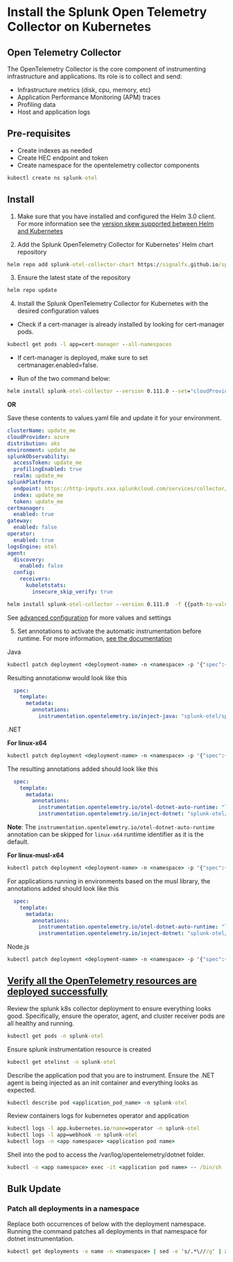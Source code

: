# Install the Splunk Open Telemetry Collector on Kubernetes

## Open Telemetry Collector

The OpenTelemetry Collector is the core component of instrumenting infrastructure and applications. Its role is to
collect and send:

* Infrastructure metrics (disk, cpu, memory, etc)
* Application Performance Monitoring (APM) traces
* Profiling data
* Host and application logs


## Pre-requisites

- Create indexes as needed
- Create HEC endpoint and token
- Create namespace for the opentelemetry collector components

```cmd
kubectl create ns splunk-otel
```


## Install
1. Make sure that you have installed and configured the Helm 3.0 client. For more information see the [version skew supported between Helm and Kubernetes](https://helm.sh/docs/topics/version_skew/)

2. Add the Splunk OpenTelemetry Collector for Kubernetes' Helm chart repository

```cmd
helm repo add splunk-otel-collector-chart https://signalfx.github.io/splunk-otel-collector-chart
```

3. Ensure the latest state of the repository

```cmd
helm repo update
```

4. Install the Splunk OpenTelemetry Collector for Kubernetes with the desired configuration values

- Check if a cert-manager is already installed by looking for cert-manager pods.
```cmd
kubectl get pods -l app=cert-manager --all-namespaces
```

- If cert-manager is deployed, make sure to set certmanager.enabled=false.

- Run of the two command below:

```cmd
helm install splunk-otel-collector --version 0.111.0 --set="cloudProvider=azure,distribution=aks,splunkObservability.accessToken=$ACCESS_TOKEN,clusterName=my-kube-cluster,splunkObservability.realm=us0,gateway.enabled=false,splunkPlatform.endpoint=https://http-inputs.myorg.splunkcloud.com/services/collector,splunkPlatform.token=$HEC_TOKEN,splunkObservability.profilingEnabled=true,environment=production,operator.enabled=true,certmanager.enabled=true,agent.discovery.enabled=false" splunk-otel-collector-chart/splunk-otel-collector
```
**OR**

Save these contents to values.yaml file and update it for your environment.

```yaml
clusterName: update_me
cloudProvider: azure
distribution: aks
environment: update_me
splunkObservability:
  accessToken: update_me
  profilingEnabled: true
  realm: update_me
splunkPlatform:
  endpoint: https://http-inputs.xxx.splunkcloud.com/services/collector/event
  index: update_me
  token: update_me
certmanager:
  enabled: true
gateway:
  enabled: false
operator:
  enabled: true
logsEngine: otel
agent:
  discovery:
    enabled: false
  config:
    receivers:
      kubeletstats:
        insecure_skip_verify: true

```

```cmd
helm install splunk-otel-collector --version 0.111.0  -f {{path-to-values.yaml}} splunk-otel-collector-chart/splunk-otel-collector --namespace splunk-otel
```

See [advanced configuration](https://github.com/signalfx/splunk-otel-collector-chart/blob/main/docs/advanced-configuration.md) for more values and settings


5. Set annotations to activate the automatic instrumentation before runtime. For more information, [see the documentation](https://docs.splunk.com/observability/en/gdi/opentelemetry/automatic-discovery/k8s/k8s-backend.html#set-annotations-to-instrument-applications)


Java
```cmd
kubectl patch deployment <deployment-name> -n <namespace> -p '{"spec":{"template":{"metadata":{"annotations":{"instrumentation.opentelemetry.io/inject-java":"splunk-otel/splunk-otel-collector"}}}}}'
```
Resulting annotationw would look like this

```yaml
  spec:
    template:
      metadata:
        annotations:
          instrumentation.opentelemetry.io/inject-java: "splunk-otel/splunk-otel-collector"
```


.NET 

**For linux-x64**
```cmd
kubectl patch deployment <deployment-name> -n <namespace> -p '{"spec":{"template":{"metadata":{"annotations":{"instrumentation.opentelemetry.io/inject-dotnet":"splunk-otel/splunk-otel-collector","instrumentation.opentelemetry.io/otel-dotnet-auto-runtime":"linux-x64"}}}}}'
```

The resulting annotations added should look like this

```yaml
  spec:
    template:
      metadata:
        annotations:
          instrumentation.opentelemetry.io/otel-dotnet-auto-runtime: "linux-x64"
          instrumentation.opentelemetry.io/inject-dotnet: "splunk-otel/splunk-otel-collector"
```

**Note**: The `instrumentation.opentelemetry.io/otel-dotnet-auto-runtime` annotation can be skipped for `linux-x64` runtime identifier as it is the default.


**For linux-musl-x64**

```cmd
kubectl patch deployment <deployment-name> -n <namespace> -p '{"spec":{"template":{"metadata":{"annotations":{"instrumentation.opentelemetry.io/inject-dotnet":"splunk-otel/splunk-otel-collector","instrumentation.opentelemetry.io/otel-dotnet-auto-runtime":"linux-musl-x64"}}}}}'
```


For applications running in environments based on the musl library, the annotations added should look like this

```yaml
  spec:
    template:
      metadata:
        annotations:
          instrumentation.opentelemetry.io/otel-dotnet-auto-runtime: "linux-musl-x64"
          instrumentation.opentelemetry.io/inject-dotnet: "splunk-otel/splunk-otel-collector"
```


Node.js
```cmd
kubectl patch deployment <deployment-name> -n <namespace> -p '{"spec":{"template":{"metadata":{"annotations":{"instrumentation.opentelemetry.io/inject-nodejs":"splunk-otel/splunk-otel-collector"}}}}}'
```


## [Verify all the OpenTelemetry resources are deployed successfully](https://docs.splunk.com/observability/en/gdi/opentelemetry/automatic-discovery/k8s/k8s-backend.html#verify-all-the-opentelemetry-resources-are-deployed-successfully)

Review the splunk k8s collector deployment to ensure everything looks good.  Specifically, ensure the operator, agent, and cluster receiver pods are all healthy and running.

```cmd
kubectl get pods -n splunk-otel
```

Ensure splunk instrumentation resource is created

```cmd
kubectl get otelinst -n splunk-otel
```

Describe the application pod that you are to instrument.  Ensure the .NET agent is being injected as an init container and everything looks as expected.

```cmd
kubectl describe pod <application_pod_name> -n splunk-otel
```

Review containers logs for kubernetes operator and application 

```cmd
kubectl logs -l app.kubernetes.io/name=operator -n splunk-otel
kubectl logs -l app=webhook -n splunk-otel
kubectl logs -n <app namespace> <application pod name>
```

Shell into the pod to access the /var/log/opentelemetry/dotnet folder.

```cmd
kubectl -n <app namespace> exec -it <application pod name> -- /bin/sh
```

## Bulk Update

### Patch all deployments in a namespace 

Replace both occurrences of <namespace> below with the deployment namespace. Running the command patches all deployments in that namespace for dotnet instrumentation.
```cmd
kubectl get deployments -o name -n <namespace> | sed -e 's/.*\///g' | xargs -I {} kubectl patch deployment {} -n <namespace> -p '{"spec":{"template":{"metadata":{"annotations":{"instrumentation.opentelemetry.io/inject-dotnet":"splunk-otel/splunk-otel-collector"}}}}}'
```